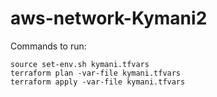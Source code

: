 # aws-network-Kymani2
Commands to run:

```
source set-env.sh kymani.tfvars
terraform plan -var-file kymani.tfvars
terraform apply -var-file kymani.tfvars
```
